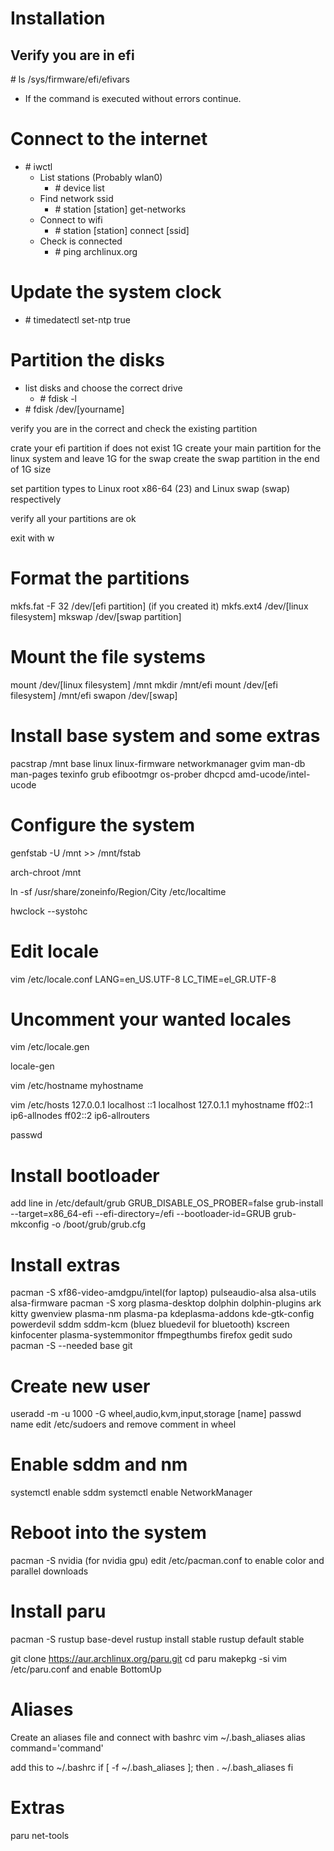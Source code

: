 # Installation

## Verify you are in efi
\# ls /sys/firmware/efi/efivars
- If the command is executed without errors continue.

# Connect to the internet
- \# iwctl
  - List stations (Probably wlan0)
    - \# device list
  - Find network ssid
    - \# station [station] get-networks
  - Connect to wifi
    - \# station [station] connect [ssid]
  - Check is connected
    - \# ping archlinux.org


# Update the system clock
- \# timedatectl set-ntp true

# Partition the disks
- list disks and choose the correct drive
  - \# fdisk -l
- \# fdisk /dev/[yourname]

verify you are in the correct and check the existing partition

crate your efi partition if does not exist 1G
create your main partition for the linux system and leave 1G for the swap
create the swap partition in the end of 1G size

set partition types to Linux root x86-64 (23) and Linux swap (swap) respectively

verify all your partitions are ok

exit with 
w

# Format the partitions
mkfs.fat -F 32 /dev/[efi partition] (if you created it)
mkfs.ext4 /dev/[linux filesystem]
mkswap /dev/[swap partition]

# Mount the file systems
mount /dev/[linux filesystem] /mnt
mkdir /mnt/efi
mount /dev/[efi filesystem] /mnt/efi
swapon /dev/[swap]

# Install base system and some extras
pacstrap /mnt base linux linux-firmware networkmanager gvim man-db man-pages texinfo grub efibootmgr os-prober dhcpcd amd-ucode/intel-ucode

# Configure the system
genfstab -U /mnt >> /mnt/fstab

arch-chroot /mnt

ln -sf /usr/share/zoneinfo/Region/City /etc/localtime

hwclock --systohc

# Edit locale
vim /etc/locale.conf
LANG=en_US.UTF-8
LC_TIME=el_GR.UTF-8

# Uncomment your wanted locales
vim /etc/locale.gen

locale-gen

vim /etc/hostname
myhostname

vim /etc/hosts
127.0.0.1        localhost
::1              localhost
127.0.1.1        myhostname
ff02::1			 ip6-allnodes
ff02::2          ip6-allrouters

passwd

# Install bootloader
add line in /etc/default/grub
GRUB_DISABLE_OS_PROBER=false
grub-install --target=x86_64-efi --efi-directory=/efi --bootloader-id=GRUB
grub-mkconfig -o /boot/grub/grub.cfg

# Install extras
pacman -S xf86-video-amdgpu/intel(for laptop) pulseaudio-alsa alsa-utils alsa-firmware 
pacman -S xorg plasma-desktop dolphin dolphin-plugins ark kitty gwenview plasma-nm plasma-pa kdeplasma-addons kde-gtk-config powerdevil sddm sddm-kcm (bluez bluedevil for bluetooth) kscreen kinfocenter plasma-systemmonitor ffmpegthumbs firefox gedit sudo
pacman -S --needed base git 

# Create new user
useradd -m -u 1000 -G wheel,audio,kvm,input,storage [name] 
passwd name
edit /etc/sudoers and remove comment in wheel
# Enable sddm and nm
systemctl enable sddm
systemctl enable NetworkManager

# Reboot into the system
pacman -S nvidia (for nvidia gpu)
edit /etc/pacman.conf to enable color and parallel downloads


# Install paru
pacman -S rustup base-devel
rustup install stable
rustup default stable

git clone https://aur.archlinux.org/paru.git
cd paru
makepkg -si
vim /etc/paru.conf and enable BottomUp

# Aliases
Create an aliases file and connect with bashrc
vim ~/.bash_aliases
alias command='command'

add this to ~/.bashrc
if [ -f ~/.bash_aliases ]; then
	. ~/.bash_aliases
fi


# Extras
paru net-tools
